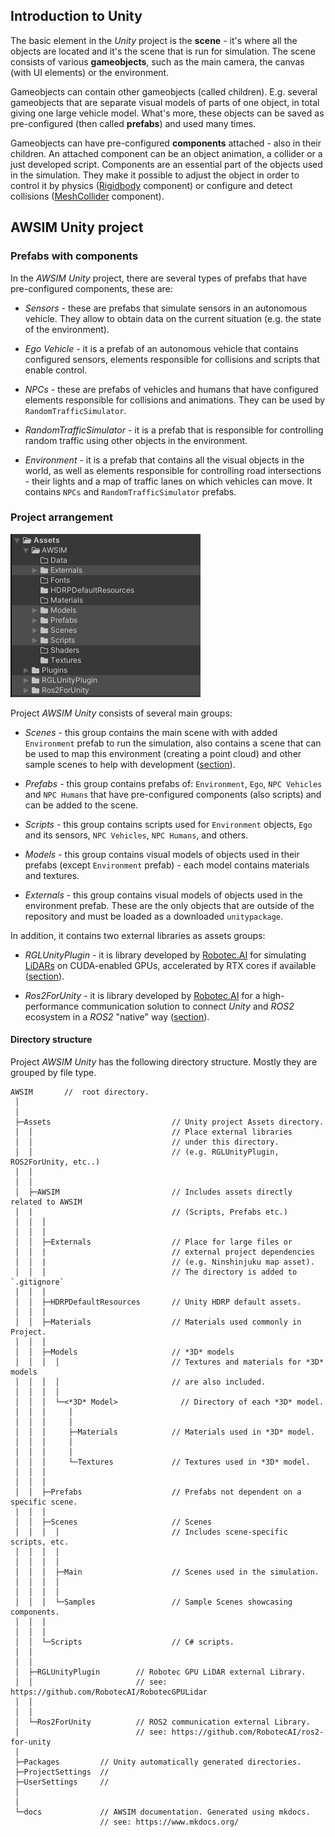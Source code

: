## Introduction to Unity
The basic element in the *Unity* project is the **scene** - it's where all the objects are located and it's the scene that is run for simulation. The scene consists of various **gameobjects**, such as the main camera, the canvas (with UI elements) or the environment.

Gameobjects can contain other gameobjects (called children).
E.g. several gameobjects that are separate visual models of parts of one object, in total giving one large vehicle model.
What's more, these objects can be saved as pre-configured (then called **prefabs**) and used many times.

Gameobjects can have pre-configured **components** attached - also in their children. An attached component can be an object animation, a collider or a just developed script.
Components are an essential part of the objects used in the simulation. They make it possible to adjust the object in order to control it by physics ([Rigidbody](https://docs.unity3d.com/ScriptReference/Rigidbody.html) component) or configure and detect collisions ([MeshCollider](https://docs.unity3d.com/Manual/class-MeshCollider.html) component).

## AWSIM Unity project

### Prefabs with components
In the *AWSIM Unity* project, there are several types of prefabs that have pre-configured components, these are:

- *Sensors* - these are prefabs that simulate sensors in an autonomous vehicle.
    They allow to obtain data on the current situation (e.g. the state of the environment).

- *Ego Vehicle* - it is a prefab of an autonomous vehicle that contains configured sensors, elements responsible for collisions and scripts that enable control.

- *NPCs* - these are prefabs of vehicles and humans that have configured elements responsible for collisions and animations.
    They can be used by `RandomTrafficSimulator`.

- *RandomTrafficSimulator* - it is a prefab that is responsible for controlling random traffic using other objects in the environment.

- *Environment* - it is a prefab that contains all the visual objects in the world, as well as elements responsible for controlling road intersections - their lights and a map of traffic lanes on which vehicles can move.
    It contains `NPCs` and `RandomTrafficSimulator` prefabs.

### Project arrangement
![awsim_project](awsim_project.png)

Project *AWSIM Unity* consists of several main groups:

- *Scenes* - this group contains the main scene with with added `Environment` prefab to run the simulation, also contains a scene that can be used to map this environment (creating a point cloud) and other sample scenes to help with development ([section](../DefaultExistingScenes/)).

- *Prefabs* - this group contains prefabs of: `Environment`, `Ego`, `NPC Vehicles` and `NPC Humans` that have pre-configured components (also scripts) and can be added to the scene.

- *Scripts* - this group contains scripts used for `Environment` objects, `Ego` and its sensors, `NPC Vehicles`, `NPC Humans`, and others.

- *Models* - this group contains visual models of objects used in their prefabs (except `Environment` prefab) - each model contains materials and textures.

- *Externals* - this group contains visual models of objects used in the environment prefab. These are the only objects that are outside of the repository and must be loaded as a downloaded `unitypackage`.

In addition, it contains two external libraries as assets groups:

- *RGLUnityPlugin* - it is library developed by [Robotec.AI](https://robotec.ai/) for simulating [LiDARs](https://en.wikipedia.org/wiki/Lidar) on CUDA-enabled GPUs, accelerated by RTX cores if available ([section](../ExternalLibraries/RGLUnityPlugin/)).

- *Ros2ForUnity* - it is library developed by [Robotec.AI](https://robotec.ai/) for a high-performance communication solution to connect *Unity* and *ROS2* ecosystem in a *ROS2* "native" way ([section](../ExternalLibraries/Ros2Unity/)).

#### Directory structure

Project *AWSIM Unity*  has the following directory structure. Mostly they are grouped by file type.

```
AWSIM       //  root directory.
 │
 │
 ├─Assets                           // Unity project Assets directory.
 │  │                               // Place external libraries
 │  │                               // under this directory.
 │  │                               // (e.g. RGLUnityPlugin, ROS2ForUnity, etc..)
 │  │
 │  │
 │  ├─AWSIM                         // Includes assets directly related to AWSIM
 │  |                               // (Scripts, Prefabs etc.)
 │  │  │
 │  │  │
 │  │  ├─Externals                  // Place for large files or
 │  │  |                            // external project dependencies
 │  │  |                            // (e.g. Ninshinjuku map asset).
 │  │  │                            // The directory is added to `.gitignore`
 │  │  │
 │  │  ├─HDRPDefaultResources       // Unity HDRP default assets.
 │  │  │
 │  │  ├─Materials                  // Materials used commonly in Project.
 │  │  │
 │  │  ├─Models                     // *3D* models
 │  │  │  │                         // Textures and materials for *3D* models
 │  │  │  │                         // are also included.
 │  │  │  │
 │  │  │  └─<*3D* Model>              // Directory of each *3D* model.
 │  │  │     │
 │  │  │     │
 │  │  │     ├─Materials            // Materials used in *3D* model.
 │  │  │     │
 │  │  │     │
 │  │  │     └─Textures             // Textures used in *3D* model.
 │  │  │
 │  │  │
 │  │  ├─Prefabs                    // Prefabs not dependent on a specific scene.
 │  │  │
 │  │  ├─Scenes                     // Scenes
 │  │  │  │                         // Includes scene-specific scripts, etc.
 │  │  │  │
 │  │  │  │
 │  │  │  ├─Main                    // Scenes used in the simulation.
 │  │  │  │
 │  │  │  │
 │  │  │  └─Samples                 // Sample Scenes showcasing components.
 │  │  │
 │  │  │
 │  │  └─Scripts                    // C# scripts.
 │  │
 │  │
 │  ├─RGLUnityPlugin        // Robotec GPU LiDAR external Library.
 │  │                       // see: https://github.com/RobotecAI/RobotecGPULidar
 │  │
 │  │
 │  └─Ros2ForUnity          // ROS2 communication external Library.
 │                          // see: https://github.com/RobotecAI/ros2-for-unity
 │
 ├─Packages         // Unity automatically generated directories.
 ├─ProjectSettings  //
 ├─UserSettings     //
 │
 │
 └─docs             // AWSIM documentation. Generated using mkdocs.
                    // see: https://www.mkdocs.org/

```



